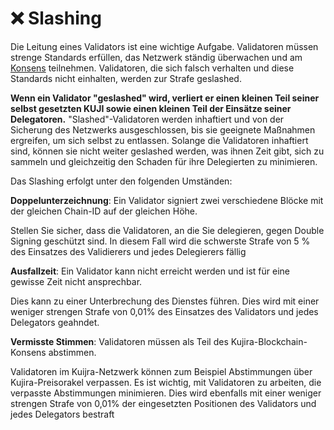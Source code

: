 # ❌ Slashing

Die Leitung eines Validators ist eine wichtige Aufgabe. Validatoren müssen strenge Standards erfüllen, das Netzwerk ständig überwachen und am [Konsens](./#Konsens) teilnehmen. Validatoren, die sich falsch verhalten und diese Standards nicht einhalten, werden zur Strafe geslashed.&#x20;

**Wenn ein Validator "geslashed" wird, verliert er einen kleinen Teil seiner selbst gesetzten KUJI sowie einen kleinen Teil der Einsätze seiner Delegatoren.** "Slashed"-Validatoren werden inhaftiert und von der Sicherung des Netzwerks ausgeschlossen, bis sie geeignete Maßnahmen ergreifen, um sich selbst zu entlassen. Solange die Validatoren inhaftiert sind, können sie nicht weiter geslashed werden, was ihnen Zeit gibt, sich zu sammeln und gleichzeitig den Schaden für ihre Delegierten zu minimieren.

Das Slashing erfolgt unter den folgenden Umständen:&#x20;

**Doppelunterzeichnung**: Ein Validator signiert zwei verschiedene Blöcke mit der gleichen Chain-ID auf der gleichen Höhe.

Stellen Sie sicher, dass die Validatoren, an die Sie delegieren, gegen Double Signing geschützt sind. In diesem Fall wird die schwerste Strafe von 5 % des Einsatzes des Validierers und jedes Delegierers fällig &#x20;

**Ausfallzeit**: Ein Validator kann nicht erreicht werden und ist für eine gewisse Zeit nicht ansprechbar.&#x20;

Dies kann zu einer Unterbrechung des Dienstes führen. Dies wird mit einer weniger strengen Strafe von 0,01% des Einsatzes des Validators und jedes Delegators geahndet.&#x20;

**Vermisste Stimmen**: Validatoren müssen als Teil des Kujira-Blockchain-Konsens abstimmen. &#x20;

Validatoren im Kuijra-Netzwerk können zum Beispiel Abstimmungen über Kujira-Preisorakel verpassen. Es ist wichtig, mit Validatoren zu arbeiten, die verpasste Abstimmungen minimieren. Dies wird ebenfalls mit einer weniger strengen Strafe von 0,01% der eingesetzten Positionen des Validators und jedes Delegators bestraft&#x20;



